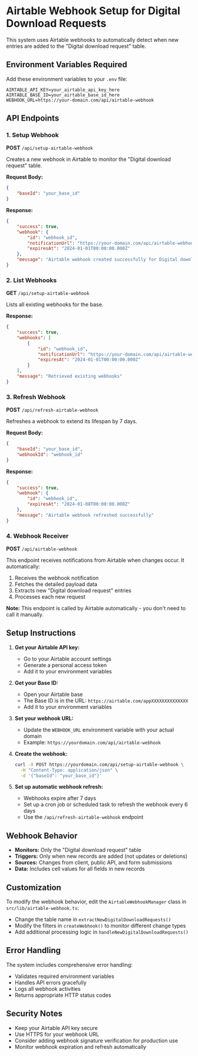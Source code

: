 # Airtable Webhook Setup for Digital Download Requests

This system uses Airtable webhooks to automatically detect when new entries are added to the "Digital download request" table.

## Environment Variables Required

Add these environment variables to your `.env` file:

```env
AIRTABLE_API_KEY=your_airtable_api_key_here
AIRTABLE_BASE_ID=your_airtable_base_id_here
WEBHOOK_URL=https://your-domain.com/api/airtable-webhook
```

## API Endpoints

### 1. Setup Webhook

**POST** `/api/setup-airtable-webhook`

Creates a new webhook in Airtable to monitor the "Digital download request" table.

**Request Body:**

```json
{
	"baseId": "your_base_id"
}
```

**Response:**

```json
{
	"success": true,
	"webhook": {
		"id": "webhook_id",
		"notificationUrl": "https://your-domain.com/api/airtable-webhook",
		"expiresAt": "2024-01-01T00:00:00.000Z"
	},
	"message": "Airtable webhook created successfully for Digital download request table"
}
```

### 2. List Webhooks

**GET** `/api/setup-airtable-webhook`

Lists all existing webhooks for the base.

**Response:**

```json
{
	"success": true,
	"webhooks": [
		{
			"id": "webhook_id",
			"notificationUrl": "https://your-domain.com/api/airtable-webhook",
			"expiresAt": "2024-01-01T00:00:00.000Z"
		}
	],
	"message": "Retrieved existing webhooks"
}
```

### 3. Refresh Webhook

**POST** `/api/refresh-airtable-webhook`

Refreshes a webhook to extend its lifespan by 7 days.

**Request Body:**

```json
{
	"baseId": "your_base_id",
	"webhookId": "webhook_id"
}
```

**Response:**

```json
{
	"success": true,
	"webhook": {
		"id": "webhook_id",
		"expiresAt": "2024-01-08T00:00:00.000Z"
	},
	"message": "Airtable webhook refreshed successfully"
}
```

### 4. Webhook Receiver

**POST** `/api/airtable-webhook`

This endpoint receives notifications from Airtable when changes occur. It automatically:

1. Receives the webhook notification
2. Fetches the detailed payload data
3. Extracts new "Digital download request" entries
4. Processes each new request

**Note:** This endpoint is called by Airtable automatically - you don't need to call it manually.

## Setup Instructions

1. **Get your Airtable API key:**
   - Go to your Airtable account settings
   - Generate a personal access token
   - Add it to your environment variables

2. **Get your Base ID:**
   - Open your Airtable base
   - The Base ID is in the URL: `https://airtable.com/appXXXXXXXXXXXXXX`
   - Add it to your environment variables

3. **Set your webhook URL:**
   - Update the `WEBHOOK_URL` environment variable with your actual domain
   - Example: `https://yourdomain.com/api/airtable-webhook`

4. **Create the webhook:**

   ```bash
   curl -X POST https://yourdomain.com/api/setup-airtable-webhook \
     -H "Content-Type: application/json" \
     -d '{"baseId": "your_base_id"}'
   ```

5. **Set up automatic webhook refresh:**
   - Webhooks expire after 7 days
   - Set up a cron job or scheduled task to refresh the webhook every 6 days
   - Use the `/api/refresh-airtable-webhook` endpoint

## Webhook Behavior

- **Monitors:** Only the "Digital download request" table
- **Triggers:** Only when new records are added (not updates or deletions)
- **Sources:** Changes from client, public API, and form submissions
- **Data:** Includes cell values for all fields in new records

## Customization

To modify the webhook behavior, edit the `AirtableWebhookManager` class in `src/lib/airtable-webhook.ts`:

- Change the table name in `extractNewDigitalDownloadRequests()`
- Modify the filters in `createWebhook()` to monitor different change types
- Add additional processing logic in `handleNewDigitalDownloadRequests()`

## Error Handling

The system includes comprehensive error handling:

- Validates required environment variables
- Handles API errors gracefully
- Logs all webhook activities
- Returns appropriate HTTP status codes

## Security Notes

- Keep your Airtable API key secure
- Use HTTPS for your webhook URL
- Consider adding webhook signature verification for production use
- Monitor webhook expiration and refresh automatically
